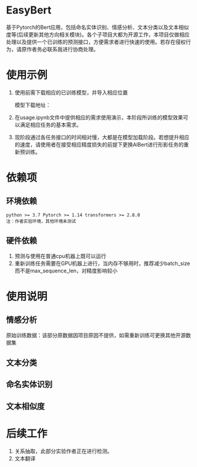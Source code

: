 # EasyBert
基于Pytorch的Bert应用，包括命名实体识别、情感分析、文本分类以及文本相似度等(后续更新其他方向相关模块)。各个子项目大都为开源工作，本项目仅做相应处理以及提供一个已训练的预测接口，方便需求者进行快速的使用。若存在侵权行为，请原作者务必联系我进行协商处理。



# 使用示例

1. 使用前需下载相应的已训练模型，并导入相应位置

   模型下载地址：

2. 在usage.ipynb文件中提供相应的需求使用演示，本阶段所训练的模型效果可以满足相应任务的基本需求。

3. 现阶段通过各任务接口的时间相对慢，大都是在模型加载阶段。若想提升相应的速度，请使用者在接受相应精度损失的前提下更换AlBert进行形影任务的重新预训练。

# 依赖项

## 环境依赖

```
python >= 3.7 Pytorch >= 1.14 transformers >= 2.8.0
注：作者实验环境，其他环境未测试
```

## 硬件依赖

1. 预测与使用在普通cpu机器上既可以运行
2. 重新训练任务需要在GPU机器上进行，当内存不够用时，推荐减少batch_size而不是max_sequence_len，对精度影响较小

# 使用说明

## 情感分析

原始训练数据：该部分原数据因项目原因不提供，如需重新训练可更换其他开源数据集

## 文本分类

## 命名实体识别

## 文本相似度



# 后续工作

1. 关系抽取，此部分实验作者正在进行检测。
2. 文本翻译

